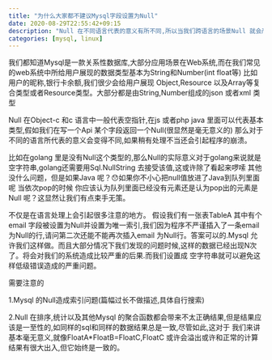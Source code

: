 ```yaml
---
title: "为什么大家都不建议Mysql字段设置为Null"
date: 2020-08-29T22:55:42+09:15
description: "Null 在不同语言代表的意义有所不同,所以当我们跨语言的场景Null 就会产生一种歧异,就要有不同的处理。"
categories: [mysql, linux]
---
```


我们都知道Mysql是一款关系性数据库,大部分应用场景在Web系统,而在我们常见的web系统中所给用户展现的数据类型基本为String和Number(int float等)
比如 用户的昵称,银行卡余额,我们很少会给用户展现 Object,Resource 以及Array等复合类型或者Resource类型。大部分都是由String,Number组成的json 或者xml
类型

Null 在Object-c 和c 语言中一般代表空指针,在js 或者php java 里面可以代表基本类型,假如我们在写一个Api 某个字段返回一个Null(很显然是毫无意义的)
那么对于不同的语言所代表的意义会变得不同,如果稍有处理不当还会引起程序的崩溃。

比如在golang 里是没有Null这个类型的,那么Null的实际意义对于golang来说就是空字符串,golang还需要用Sql.NullString 去接受该值,这或许除了看起来啰嗦
其他没什么问题，但是如果Java 呢？😯如果你不小心把null值放进了Java到队列里面呢 当依次pop的时候 你应该认为队列里面已经没有元素还是认为pop出的元素是Null
呢？这显然让我们有点束手无策。

不仅是在语言处理上会引起很多注意的地方。
假设我们有一张表TableA 其中有个email 字段被设置为Null并设置为唯一索引,我们因为程序不严谨插入了一条email为Null的行,请问第二次还能不能再次插入email
为Null行。答案可以的.Mysql 允许我们这样做。而且大部分情况下我们发现的问题时候,这样的数据已经出现N次了。将会对我们的系统造成比较严重的后果.而我们设置成
空字符串就可以避免这样低级错误造成的严重问题。

需要注意的

1.Mysql 的Null造成索引问题(篇幅过长不做描述,具体自行搜索)

2.Null 在排序,统计以及其他Mysql 的聚合函数都会带来不太正确结果,但是结果应该是一至性的,如同样的sql和同样的数据结果总是一致,尽管如此,这对于
我们来讲基本毫无意义,就像FloatA*FloatB=FloatC,FloatC 或许会溢出或许和正常的计算结果有很大出入,但它始终是一致的。





